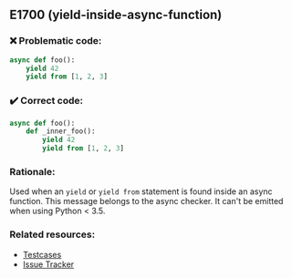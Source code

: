 ## E1700 (yield-inside-async-function)

### :x: Problematic code:

```python
async def foo():
    yield 42
    yield from [1, 2, 3]
```

### :heavy_check_mark: Correct code:

```python
async def foo():
    def _inner_foo():
        yield 42
        yield from [1, 2, 3]
```

### Rationale:

Used when an `yield` or `yield from` statement is found inside an async
function. This message belongs to the async checker. It can't be emitted when
using Python < 3.5.

### Related resources:

- [Testcases](https://github.com/PyCQA/pylint/blob/master/tests/functional/y/yield_inside_async_function.py)
- [Issue Tracker](https://github.com/PyCQA/pylint/issues?q=is%3Aissue+%22yield-inside-async-function%22+OR+%22E1700%22)
